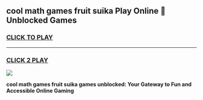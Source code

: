 
## cool math games fruit suika Play Online 👋 Unblocked Games
<h3>
<a href="https://news.freeplayer.one?title=cool_math_games_fruit_suika&ref=17CMG">CLICK TO PLAY</a></h3>
<hr>

<h3>
<a href="https://news.freeplayer.one?title=cool_math_games_fruit_suika&ref=17CMG">CLICK 2 PLAY</a>
  
</h3>

<a href="https://news.freeplayer.one?title=cool_math_games_fruit_suika&ref=17CMG/"><img src="https://clearcache.store/games.png"></a>


**cool math games fruit suika games unblocked: Your Gateway to Fun and Accessible Online Gaming**
